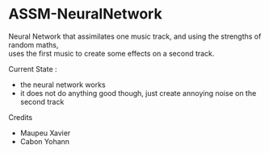 # ASSM-NeuralNetwork

Neural Network that assimilates one music track, and using the strengths of random maths,  
uses the first music to create some effects on a second track.

Current State :

- the neural network works
- it does not do anything good though, just create annoying noise on the second track

Credits

- Maupeu Xavier
- Cabon Yohann
